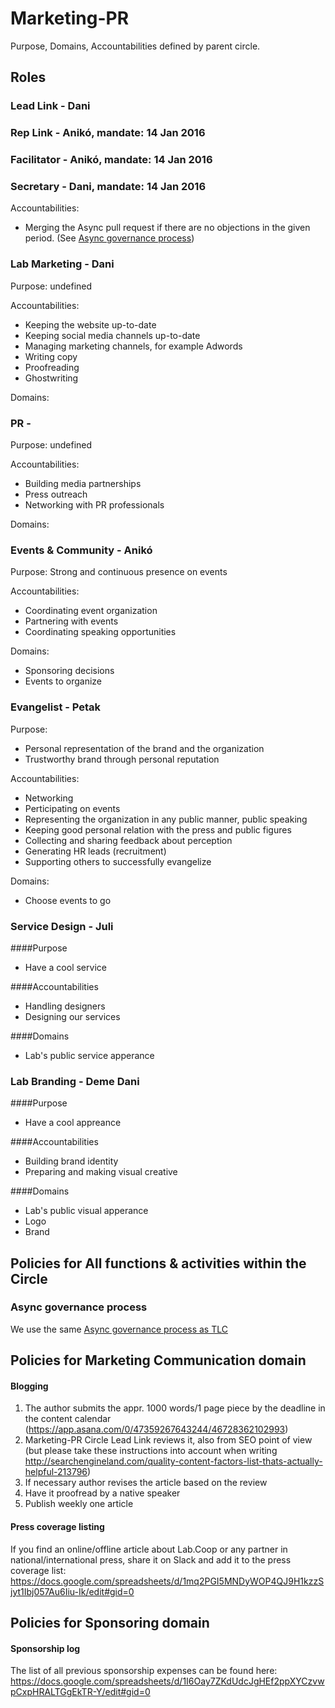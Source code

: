 # Marketing-PR

Purpose, Domains, Accountabilities defined by parent circle.

## Roles

### Lead Link - Dani
### Rep Link - Anikó, mandate: 14 Jan 2016
### Facilitator - Anikó, mandate: 14 Jan 2016
### Secretary - Dani, mandate: 14 Jan 2016
Accountabilities:
 - Merging the Async pull request if there are no objections in the given period. (See [Async governance process](#async-governance-process))

### Lab Marketing - Dani

Purpose: undefined

Accountabilities:
- Keeping the website up-to-date
- Keeping social media channels up-to-date
- Managing marketing channels, for example Adwords
- Writing copy
- Proofreading
- Ghostwriting

Domains:

### PR - 

Purpose: undefined

Accountabilities:
- Building media partnerships
- Press outreach
- Networking with PR professionals

Domains:

### Events & Community - Anikó

Purpose: Strong and continuous presence on events

Accountabilities:
- Coordinating event organization
- Partnering with events
- Coordinating speaking opportunities

Domains:
- Sponsoring decisions
- Events to organize

### Evangelist - Petak

Purpose:
- Personal representation of the brand and the organization
- Trustworthy brand through personal reputation

Accountabilities:
- Networking
- Perticipating on events
- Representing the organization in any public manner, public speaking
- Keeping good personal relation with the press and public figures
- Collecting and sharing feedback about perception
- Generating HR leads (recruitment)
- Supporting others to successfully evangelize

Domains:
- Choose events to go

### Service Design - Juli

####Purpose
- Have a cool service

####Accountabilities
- Handling designers
- Designing our services

####Domains
- Lab's public service apperance

### Lab Branding - Deme Dani

####Purpose
- Have a cool appreance

####Accountabilities
- Building brand identity
- Preparing and making visual creative

####Domains
- Lab's public visual apperance
- Logo
- Brand

## Policies for All functions & activities within the Circle

### Async governance process
We use the same [Async governance process as TLC](README.md#policy-async-governance-process-tlc)

## Policies for Marketing Communication domain

#### Blogging
1. The author submits the appr. 1000 words/1 page piece by the deadline in the content calendar (https://app.asana.com/0/47359267643244/46728362102993)
2. Marketing-PR Circle Lead Link reviews it, also from SEO point of view (but please take these instructions into account when writing http://searchengineland.com/quality-content-factors-list-thats-actually-helpful-213796)
3. If necessary author revises the article based on the review
4. Have it proofread by a native speaker
5. Publish weekly one article

#### Press coverage listing
If you find an online/offline article about Lab.Coop or any partner in national/international press, share it on Slack and add it to the press coverage list: https://docs.google.com/spreadsheets/d/1mq2PGI5MNDyWOP4QJ9H1kzzSjyt1Ibj057Au6Iiu-Ik/edit#gid=0

## Policies for Sponsoring domain

#### Sponsorship log
The list of all previous sponsorship expenses can be found here: https://docs.google.com/spreadsheets/d/1I6Oay7ZKdUdcJgHEf2ppXYCzvwpCxpHRALTGgEkTR-Y/edit#gid=0
